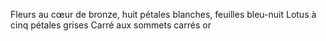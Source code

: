 Fleurs au cœur de bronze, huit pétales blanches, feuilles bleu-nuit
Lotus à cinq pétales grises
Carré aux sommets carrés or
